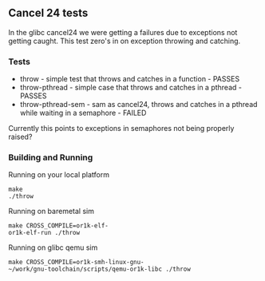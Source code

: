 ## Cancel 24 tests

In the glibc cancel24 we were getting a failures due to exceptions
not getting caught.  This test zero's in on exception throwing and
catching.

### Tests

 - throw - simple test that throws and catches in a function - PASSES
 - throw-pthread - simple case that throws and catches in a pthread - PASSES
 - throw-pthread-sem - sam as cancel24, throws and catches in a pthread
   while waiting in a semaphore - FAILED

Currently this points to exceptions in semaphores not being properly raised?

### Building and Running

Running on your local platform

```
make
./throw
```

Running on baremetal sim

```
make CROSS_COMPILE=or1k-elf-
or1k-elf-run ./throw
```

Running on glibc qemu sim

```
make CROSS_COMPILE=or1k-smh-linux-gnu-
~/work/gnu-toolchain/scripts/qemu-or1k-libc ./throw
```
